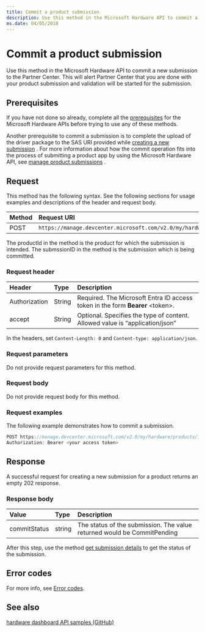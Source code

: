 ```yaml
---
title: Commit a product submission
description: Use this method in the Microsoft Hardware API to commit a new submission to the Partner Center.
ms.date: 04/05/2018
---
```


# Commit a product submission

Use this method in the Microsoft Hardware API to commit a new submission to the Partner Center. This will alert Partner Center that you are done with your product submission and validation will be started for the submission.

## Prerequisites

If you have not done so already, complete all the [prerequisites](dashboard-api.md) for the Microsoft Hardware APIs before trying to use any of these methods.

Another prerequisite to commit a submission is to complete the upload of the driver package to the SAS URI provided while [creating a new submission](create-a-new-submission-for-a-product.md) . For more information about how the commit operation fits into the process of submitting a product app by using the Microsoft Hardware API, see [manage product submissions](manage-product-submissions.md) .

## Request

This method has the following syntax. See the following sections for usage examples and descriptions of the header and request body.

| Method | Request URI                                                                                                    |
|:-------|:---------------------------------------------------------------------------------------------------------------|
| POST   | `https://manage.devcenter.microsoft.com/v2.0/my/hardware/products/{productID}/submissions/{submissionID}/commit`|

The productId in the method is the product for which the submission is intended. The submssionID in the method is the submission which is being committed.

### Request header

| Header | Type | Description |
|:--|:--|:--|
| Authorization | String | Required. The Microsoft Entra ID access token in the form **Bearer** \<token\>. |
| accept | String | Optional. Specifies the type of content. Allowed value is “application/json” |

In the headers, set `Content-Length: 0` and `Content-type: application/json`.

### Request parameters

Do not provide request parameters for this method.

### Request body

Do not provide request body for this method.

### Request examples

The following example demonstrates how to commit a submission.

```cpp
POST https://manage.devcenter.microsoft.com/v2.0/my/hardware/products/14631253285588838/submissions/1152921504621465124/commit HTTP/1.1
Authorization: Bearer <your access token>
```

## Response

A successful request for creating a new submission for a product returns an empty 202 response.

### Response body

| Value | Type | Description |
|:--|:--|:--|
| commitStatus | string | The status of the submission. The value returned would be CommitPending |

After this step, use the method [get submission details](get-a-submission.md)  to get the status of the submission.

## Error codes

For more info, see [Error codes](get-product-data.md#error-codes).

## See also

[hardware dashboard API samples (GitHub)](https://aka.ms/hpc_async_api_samples)
